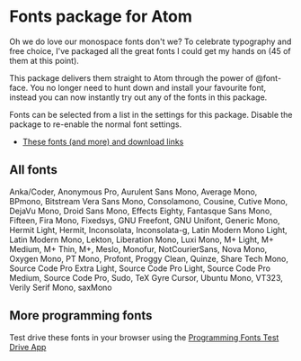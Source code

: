 # Fonts package for Atom

Oh we do love our monospace fonts don't we? To celebrate typography and free choice, I've packaged all the great fonts I could get my hands on (45 of them at this point).

This package delivers them straight to Atom through the power of @font-face. You no longer need to hunt down and install your favourite font, instead you can now instantly try out any of the fonts in this package.

Fonts can be selected from a list in the settings for this package. Disable the package to re-enable the normal font settings.

* [These fonts (and more) and download links](FONTS.md)

## All fonts
Anka/Coder, Anonymous Pro, Aurulent Sans Mono, Average Mono, BPmono, Bitstream Vera Sans Mono, Consolamono, Cousine, Cutive Mono, DejaVu Mono, Droid Sans Mono, Effects Eighty, Fantasque Sans Mono, Fifteen, Fira Mono, Fixedsys, GNU Freefont, GNU Unifont, Generic Mono, Hermit Light, Hermit, Inconsolata, Inconsolata-g, Latin Modern Mono Light, Latin Modern Mono, Lekton, Liberation Mono, Luxi Mono, M+ Light, M+ Medium, M+ Thin, M+, Meslo, Monofur, NotCourierSans, Nova Mono, Oxygen Mono, PT Mono, Profont, Proggy Clean, Quinze, Share Tech Mono, Source Code Pro Extra Light, Source Code Pro Light, Source Code Pro Medium, Source Code Pro, Sudo, TeX Gyre Cursor, Ubuntu Mono, VT323, Verily Serif Mono, saxMono

## More programming fonts
Test drive these fonts in your browser using the [Programming Fonts Test Drive App](http://app.programmingfonts.org)
